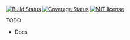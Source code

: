 [![Build Status](https://travis-ci.org/yc-server/yunda.svg?branch=master)](https://travis-ci.org/yc-server/yunda.svg?branch=master)
[![Coverage Status](https://coveralls.io/repos/github/yc-server/yunda/badge.svg?branch=master)](https://coveralls.io/github/yc-server/yunda?branch=master)
[![MIT license](http://img.shields.io/badge/license-MIT-brightgreen.svg)](http://opensource.org/licenses/MIT)

TODO
- Docs